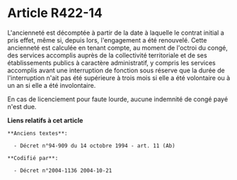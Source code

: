 # Article R422-14

L'ancienneté est décomptée à partir de la date à laquelle le contrat initial a pris effet, même si, depuis lors, l'engagement
a été renouvelé. Cette ancienneté est calculée en tenant compte, au moment de l'octroi du congé, des services accomplis
auprès de la collectivité territoriale et de ses établissements publics à caractère administratif, y compris les services
accomplis avant une interruption de fonction sous réserve que la durée de l'interruption n'ait pas été supérieure à trois
mois si elle a été volontaire ou à un an si elle a été involontaire.

En cas de licenciement pour faute lourde, aucune indemnité de congé payé n'est due.

**Liens relatifs à cet article**

	**Anciens textes**:

	  - Décret n°94-909 du 14 octobre 1994 - art. 11 (Ab)

	**Codifié par**:

	  - Décret n°2004-1136 2004-10-21
